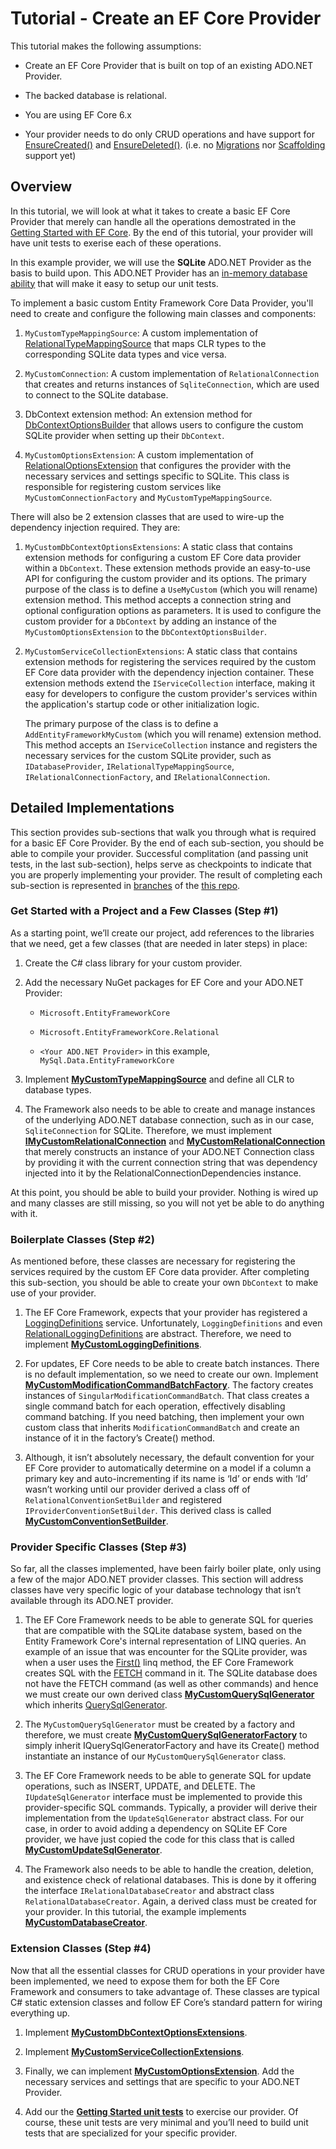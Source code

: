 # Tutorial - Create an EF Core Provider  

This tutorial makes the following assumptions:

*   Create an EF Core Provider that is built on top of an existing ADO.NET Provider.
    
*   The backed database is relational.
    
*   You are using EF Core 6.x
    
*   Your provider needs to do only CRUD operations and have support for [EnsureCreated()](https://learn.microsoft.com/en-us/dotnet/api/microsoft.entityframeworkcore.storage.idatabasecreator.ensurecreated#microsoft-entityframeworkcore-storage-idatabasecreator-ensurecreated) and [EnsureDeleted()](https://learn.microsoft.com/en-us/dotnet/api/microsoft.entityframeworkcore.storage.idatabasecreator.ensuredeleted#microsoft-entityframeworkcore-storage-idatabasecreator-ensuredeleted). (i.e. no [Migrations](https://learn.microsoft.com/en-us/ef/core/managing-schemas/migrations/) nor [Scaffolding](https://learn.microsoft.com/en-us/ef/core/managing-schemas/scaffolding/?tabs=dotnet-core-cli) support yet)
    

Overview
--------

In this tutorial, we will look at what it takes to create a basic EF Core Provider that merely can handle all the operations demostrated in the [Getting Started with EF Core](https://learn.microsoft.com/en-us/ef/core/get-started/overview/first-app?tabs=netcore-cli). By the end of this tutorial, your provider will have unit tests to exerise each of these operations.

In this example provider, we will use the **SQLite** ADO.NET Provider as the basis to build upon. This ADO.NET Provider has an [in-memory database ability](https://www.sqlite.org/inmemorydb.html) that will make it easy to setup our unit tests.

To implement a basic custom Entity Framework Core Data Provider, you'll need to create and configure the following main classes and components:

1.  `MyCustomTypeMappingSource`: A custom implementation of [RelationalTypeMappingSource](https://learn.microsoft.com/en-us/dotnet/api/microsoft.entityframeworkcore.storage.relationaltypemappingsource?view=efcore-6.0) that maps CLR types to the corresponding SQLite data types and vice versa.
    
2.  `MyCustomConnection`: A custom implementation of `RelationalConnection` that creates and returns instances of `SqliteConnection`, which are used to connect to the SQLite database.
    
3.  DbContext extension method: An extension method for [DbContextOptionsBuilder](https://learn.microsoft.com/en-us/dotnet/api/microsoft.entityframeworkcore.dbcontextoptionsbuilder?view=efcore-6.0) that allows users to configure the custom SQLite provider when setting up their `DbContext`.
    
4.  `MyCustomOptionsExtension`: A custom implementation of [RelationalOptionsExtension](https://learn.microsoft.com/en-us/dotnet/api/microsoft.entityframeworkcore.infrastructure.relationaloptionsextension?view=efcore-6.0) that configures the provider with the necessary services and settings specific to SQLite. This class is responsible for registering custom services like `MyCustomConnectionFactory` and `MyCustomTypeMappingSource`.
    

There will also be 2 extension classes that are used to wire-up the dependency injection required. They are:

1.  `MyCustomDbContextOptionsExtensions`: A static class that contains extension methods for configuring a custom EF Core data provider within a `DbContext`. These extension methods provide an easy-to-use API for configuring the custom provider and its options. The primary purpose of the class is to define a `UseMyCustom` (which you will rename) extension method. This method accepts a connection string and optional configuration options as parameters. It is used to configure the custom provider for a `DbContext` by adding an instance of the `MyCustomOptionsExtension` to the `DbContextOptionsBuilder`.
    
2.  `MyCustomServiceCollectionExtensions`: A static class that contains extension methods for registering the services required by the custom EF Core data provider with the dependency injection container. These extension methods extend the `IServiceCollection` interface, making it easy for developers to configure the custom provider's services within the application's startup code or other initialization logic.
    
    The primary purpose of the class is to define a `AddEntityFrameworkMyCustom` (which you will rename) extension method. This method accepts an `IServiceCollection` instance and registers the necessary services for the custom SQLite provider, such as `IDatabaseProvider`, `IRelationalTypeMappingSource`, `IRelationalConnectionFactory`, and `IRelationalConnection`.
    

Detailed Implementations
------------------------

This section provides sub-sections that walk you through what is required for a basic EF Core Provider. By the end of each sub-section, you should be able to compile your provider. Successful complitation (and passing unit tests, in the last sub-section), helps serve as checkpoints to indicate that you are properly implementing your provider. The result of completing each sub-section is represented in [branches](https://github.com/Servant-Software-LLC/EFCore.MyCustom/branches) of the [this repo](https://github.com/Servant-Software-LLC/EFCore.MyCustom).

### Get Started with a Project and a Few Classes (Step #1)

As a starting point, we’ll create our project, add references to the libraries that we need, get a few classes (that are needed in later steps) in place:

1.  Create the C# class library for your custom provider.
2.  Add the necessary NuGet packages for EF Core and your ADO.NET Provider:
    
    *   `Microsoft.EntityFrameworkCore`
        
    *   `Microsoft.EntityFrameworkCore.Relational`
        
    *   `<Your ADO.NET Provider>` in this example, `MySql.Data.EntityFrameworkCore`
        
2.  Implement [**MyCustomTypeMappingSource**](https://github.com/Servant-Software-LLC/EFCore.MyCustom/blob/BasicProvider_Step_%231_of_4/EFCore.MyCustom/Storage/Internal/MyCustomTypeMappingSource.cs) and define all CLR to database types.
    
3.  The Framework also needs to be able to create and manage instances of the underlying ADO.NET database connection, such as in our case, `SqliteConnection` for SQLite. Therefore, we must implement [**IMyCustomRelationalConnection**](https://github.com/Servant-Software-LLC/EFCore.MyCustom/blob/BasicProvider_Step_%231_of_4/EFCore.MyCustom/Storage/Internal/IMyCustomRelationalConnection.cs) and [**MyCustomRelationalConnection**](https://github.com/Servant-Software-LLC/EFCore.MyCustom/blob/BasicProvider_Step_%231_of_4/EFCore.MyCustom/Storage/Internal/MyCustomRelationalConnection.cs) that merely constructs an instance of your ADO.NET Connection class by providing it with the current connection string that was dependency injected into it by the RelationalConnectionDependencies instance.
        
At this point, you should be able to build your provider. Nothing is wired up and many classes are still missing, so you will not yet be able to do anything with it.

### Boilerplate Classes (Step #2)

As mentioned before, these classes are necessary for registering the services required by the custom EF Core data provider. After completing this sub-section, you should be able to create your own `DbContext` to make use of your provider.

1.  The EF Core Framework, expects that your provider has registered a [LoggingDefinitions](https://learn.microsoft.com/en-us/dotnet/api/microsoft.entityframeworkcore.diagnostics.loggingdefinitions?view=efcore-6.0) service. Unfortunately, `LoggingDefinitions` and even [RelationalLoggingDefinitions](https://learn.microsoft.com/en-us/dotnet/api/microsoft.entityframeworkcore.diagnostics.relationalloggingdefinitions?view=efcore-6.0) are abstract. Therefore, we need to implement [**MyCustomLoggingDefinitions**](https://github.com/Servant-Software-LLC/EFCore.MyCustom/blob/BasicProvider_Step_%232_of_4/EFCore.MyCustom/Diagnostics/Internal/MyCustomLoggingDefinitions.cs).
       
2.  For updates, EF Core needs to be able to create batch instances. There is no default implementation, so we need to create our own. Implement [**MyCustomModificationCommandBatchFactory**](https://github.com/Servant-Software-LLC/EFCore.MyCustom/blob/BasicProvider_Step_%232_of_4/EFCore.MyCustom/Update/Internal/MyCustomModificationCommandBatchFactory.cs). The factory creates instances of `SingularModificationCommandBatch`. That class creates a single command batch for each operation, effectively disabling command batching. If you need batching, then implement your own custom class that inherits `ModificationCommandBatch` and create an instance of it in the factory’s Create() method.
    
3.  Although, it isn’t absolutely necessary, the default convention for your EF Core provider to automatically determine on a model if a column a primary key and auto-incrementing if its name is ‘Id’ or ends with ‘Id’ wasn’t working until our provider derived a class off of `RelationalConventionSetBuilder` and registered `IProviderConventionSetBuilder`. This derived class is called [**MyCustomConventionSetBuilder**](https://github.com/Servant-Software-LLC/EFCore.MyCustom/blob/BasicProvider_Step_%232_of_4/EFCore.MyCustom/Metadata/Conventions/MyCustomConventionSetBuilder.cs).
    

### Provider Specific Classes (Step #3)

So far, all the classes implemented, have been fairly boiler plate, only using a few of the major ADO.NET provider classes. This section will address classes have very specific logic of your database technology that isn’t available through its ADO.NET provider.

1.  The EF Core Framework needs to be able to generate SQL for queries that are compatible with the SQLite database system, based on the Entity Framework Core's internal representation of LINQ queries. An example of an issue that was encounter for the SQLite provider, was when a user uses the [First()](https://learn.microsoft.com/en-us/dotnet/api/system.linq.enumerable.first?view=net-7.0) linq method, the EF Core Framework creates SQL with the [FETCH](https://learn.microsoft.com/en-us/sql/t-sql/language-elements/fetch-transact-sql?view=sql-server-ver16) command in it. The SQLite database does not have the FETCH command (as well as other commands) and hence we must create our own derived class [**MyCustomQuerySqlGenerator**](https://github.com/Servant-Software-LLC/EFCore.MyCustom/blob/BasicProvider_Step_%233_of_4/EFCore.MyCustom/Query/Internal/MyCustomQuerySqlGenerator.cs) which inherits [QuerySqlGenerator](https://learn.microsoft.com/en-us/dotnet/api/microsoft.entityframeworkcore.query.querysqlgenerator?view=efcore-6.0).
    
2.  The `MyCustomQuerySqlGenerator` must be created by a factory and therefore, we must create [**MyCustomQuerySqlGeneratorFactory**](https://github.com/Servant-Software-LLC/EFCore.MyCustom/blob/BasicProvider_Step_%233_of_4/EFCore.MyCustom/Query/Internal/MyCustomQuerySqlGeneratorFactory.cs) to simply inherit IQuerySqlGeneratorFactory and have its Create() method instantiate an instance of our `MyCustomQuerySqlGenerator` class.
    
3.  The EF Core Framework needs to be able to generate SQL for update operations, such as INSERT, UPDATE, and DELETE. The `IUpdateSqlGenerator` interface must be implemented to provide this provider-specific SQL commands. Typically, a provider will derive their implementation from the `UpdateSqlGenerator` abstract class. For our case, in order to avoid adding a dependency on SQLite EF Core provider, we have just copied the code for this class that is called [**MyCustomUpdateSqlGenerator**](https://github.com/Servant-Software-LLC/EFCore.MyCustom/blob/BasicProvider_Step_%233_of_4/EFCore.MyCustom/Update/Internal/SqliteUpdateSqlGenerator.cs).
    
4.  The Framework also needs to be able to handle the creation, deletion, and existence check of relational databases. This is done by it offering the interface `IRelationalDatabaseCreator` and abstract class `RelationalDatabaseCreator`. Again, a derived class must be created for your provider. In this tutorial, the example implements [**MyCustomDatabaseCreator**](https://github.com/Servant-Software-LLC/EFCore.MyCustom/blob/BasicProvider_Step_%233_of_4/EFCore.MyCustom/Storage/Internal/MyCustomDatabaseCreator.cs).
    

### Extension Classes (Step #4)

Now that all the essential classes for CRUD operations in your provider have been implemented, we need to expose them for both the EF Core Framework and consumers to take advantage of. These classes are typical C# static extension classes and follow EF Core’s standard pattern for wiring everything up.

1.  Implement [**MyCustomDbContextOptionsExtensions**](https://github.com/Servant-Software-LLC/EFCore.MyCustom/blob/BasicProvider_Step_%234_of_4/EFCore.MyCustom/Extensions/MyCustomDbContextOptionsExtensions.cs).
    
2.  Implement [**MyCustomServiceCollectionExtensions**](https://github.com/Servant-Software-LLC/EFCore.MyCustom/blob/BasicProvider_Step_%234_of_4/EFCore.MyCustom/Extensions/MyCustomServiceCollectionExtensions.cs).
    
3.  Finally, we can implement [**MyCustomOptionsExtension**](https://github.com/Servant-Software-LLC/EFCore.MyCustom/blob/BasicProvider_Step_%234_of_4/EFCore.MyCustom/Infrastructure/Internal/MyCustomOptionsExtension.cs). Add the necessary services and settings that are specific to your ADO.NET Provider.

4.  Add our the [**Getting Started unit tests**](https://github.com/Servant-Software-LLC/EFCore.MyCustom/tree/BasicProvider_Step_%234_of_4/EFCore.MyCustom.Tests) to exercise our provider. Of course, these unit tests are very minimal and you’ll need to build unit tests that are specialized for your specific provider.
